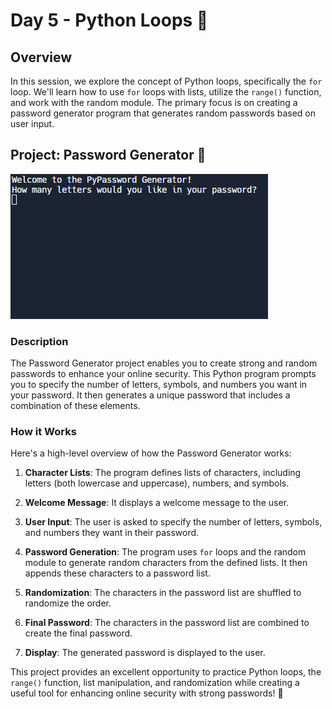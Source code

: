 # Day 5 - Python Loops 🔄

## Overview

In this session, we explore the concept of Python loops, specifically the `for` loop. We'll learn how to use `for` loops with lists, utilize the `range()` function, and work with the random module. The primary focus is on creating a password generator program that generates random passwords based on user input.

## Project: Password Generator 🔐
![day05](https://github.com/hasn20/100-Days-of-Python/blob/main/Day%205/day_5.gif)


### Description

The Password Generator project enables you to create strong and random passwords to enhance your online security. This Python program prompts you to specify the number of letters, symbols, and numbers you want in your password. It then generates a unique password that includes a combination of these elements.

### How it Works

Here's a high-level overview of how the Password Generator works:

1. **Character Lists**: The program defines lists of characters, including letters (both lowercase and uppercase), numbers, and symbols.

2. **Welcome Message**: It displays a welcome message to the user.

3. **User Input**: The user is asked to specify the number of letters, symbols, and numbers they want in their password.

4. **Password Generation**: The program uses `for` loops and the random module to generate random characters from the defined lists. It then appends these characters to a password list.

5. **Randomization**: The characters in the password list are shuffled to randomize the order.

6. **Final Password**: The characters in the password list are combined to create the final password.

7. **Display**: The generated password is displayed to the user.

This project provides an excellent opportunity to practice Python loops, the `range()` function, list manipulation, and randomization while creating a useful tool for enhancing online security with strong passwords! 🔐
